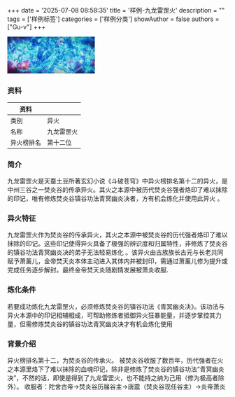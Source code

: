 +++
date = '2025-07-08 08:58:35'
title = '样例-九龙雷罡火'
description = ""
tags = ['样例标签']
categories = ['样例分类']
showAuthor = false
authors = ["Gu-v"]
+++

<img alt="img" src="./jiulongleiganghuo.webp" width="200px" />

### 资料

| 资料 |          |
| ---- | -------- |
| 类别 | 异火   |
| 名称 | 九龙雷罡火 |
| 异火榜排名 | 第十二位       |


### 简介

九龙雷罡火是天蚕土豆所著玄幻小说《斗破苍穹》中异火榜排名第十二的异火，是中州三谷之一焚炎谷的传承异火。其火之本源中被历代焚炎谷强者烙印了难以抹除的印记，唯有修炼焚炎谷镇谷功法青冥幽炎决者，方有机会炼化并使用此异火 。

### 异火特征

 九龙雷罡火作为焚炎谷的传承异火，其火之本源中被焚炎谷的历代强者烙印了难以抹除的印记。这些印记使得异火具备了极强的辨识度和归属特性，非修炼了焚炎谷的镇谷功法青冥幽炎决的弟子无法轻易炼化 。该异火由古族族长古元与长老共同赋予萧薰儿，金帝焚天炎本体主动进入其体内并被封印，需通过萧薰儿修为提升或完成任务逐步解封。最终金帝焚天炎随剧情发展被萧炎收服.

### 炼化条件

若要成功炼化九龙雷罡火，必须修炼焚炎谷的镇谷功法《青冥幽炎决》。该功法与异火本源中的印记相辅相成，可帮助修炼者抵御异火狂暴能量，并逐步掌控其力量，但需修炼焚炎谷的镇谷功法青冥幽炎决才有机会炼化使用

### 背景介绍

异火榜排名第十二，为焚炎谷的传承火。
被焚炎谷收服了数百年，历代强者在火之本源里烙下了难以抹除的血魂印记，除非是修炼了焚炎谷的镇谷功法“青冥幽炎决”，不然的话，即使是得到了九龙雷罡火，也不能持之纳为己用（修为极高者除外）。
收服者：陀舍古帝→焚炎谷历届谷主→唐震（焚炎谷现任谷主）→炎帝萧炎
